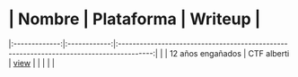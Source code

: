 # | Nombre      | Plataforma | Writeup                                                                               |                
|:-------------:|:------------:|:---------------------------------------------------------------------------------------:| |
|    12 años engañados    |     CTF alberti       | [view](https://github.com/gdomram487/writeups/blob/main/PDF/Pentest_securemachine.ctb.pdf) |
|             |            |                                                                                       |
